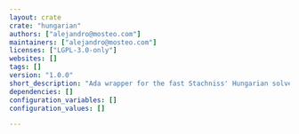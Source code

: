 ```yaml
---
layout: crate
crate: "hungarian"
authors: ["alejandro@mosteo.com"]
maintainers: ["alejandro@mosteo.com"]
licenses: ["LGPL-3.0-only"]
websites: []
tags: []
version: "1.0.0"
short_description: "Ada wrapper for the fast Stachniss' Hungarian solver"
dependencies: []
configuration_variables: []
configuration_values: []

---
```



